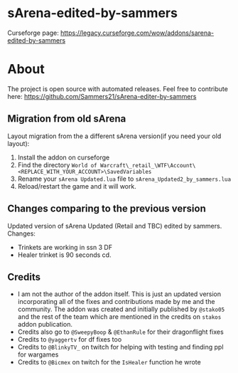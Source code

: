 # sArena-edited-by-sammers

Curseforge page: https://legacy.curseforge.com/wow/addons/sarena-edited-by-sammers

# About
The project is open source with automated releases. Feel free to contribute here: https://github.com/Sammers21/sArena-editer-by-sammers

## Migration from old sArena

Layout migration from the a different sArena version(if you need your old layout):

1. Install the addon on curseforge
2. Find the directory `World of Warcraft\_retail_\WTF\Account\<REPLACE_WITH_YOUR_ACCOUNT>\SavedVariables`
3. Rename your `sArena Updated.lua` file to `sArena_Updated2_by_sammers.lua`
4. Reload/restart the game and it will work.

## Changes comparing to the previous version

Updated version of sArena Updated (Retail and TBC) edited by sammers. Changes: 

- Trinkets are working in ssn 3 DF
- Healer trinket is 90 seconds cd.

## Credits

- I am not the author of the addon itself. This is just an updated version incorporating all of the fixes and contributions made by me and the community. The addon was created and initially published by `@stako05` and the rest of the team which are mentioned in the credits on `stakos` addon publication.
- Credits also go to `@SweepyBoop` & `@EthanRule` for their dragonflight fixes
- Credits to `@yaggertv` for df fixes too
- Credits to `@BlinkyTV_` on twitch for helping with testing and finding ppl for wargames
- Credits to `@Bicmex` on twitch for the `IsHealer` function he wrote
